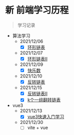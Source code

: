 # 新 前端学习历程

> 学习记录
- 算法学习
    - 2021/12/06 
        - [x]  [环形链表](https://juejin.cn/post/7038508588813254664#heading-0)
    - 2021/12/07
        - [x]  [环形链表II](https://juejin.cn/post/7038874653049225246)
    - 2021/12/09
        - [x]  [快乐数](https://juejin.cn/post/7039628287269666830)
    - 2021/12/10
        - [x]  [反转链表](https://juejin.cn/post/7040013199248195592)
    - 2021/12/15
        - [x]  [反转链表II](https://juejin.cn/post/7040013199248195592)
        - [x]  [k个一组翻转链表](https://juejin.cn/post/7041862839560044580)
- vue3
    - 2021/12/13
        - [x] [vue3快速入门学习](https://juejin.cn/post/7041146016199868447/)
    - 2021/12/30
        - [ ] vite + vue
